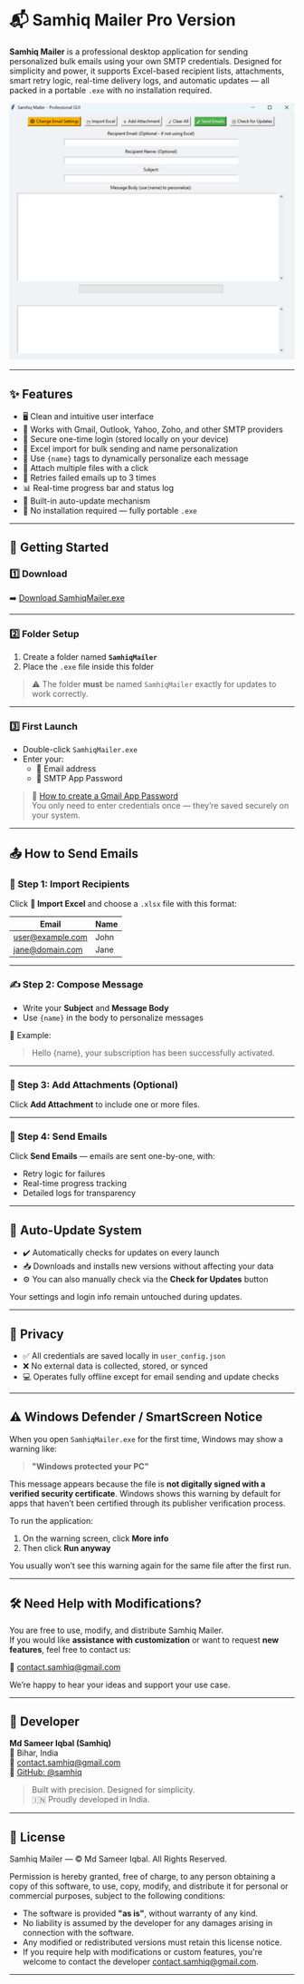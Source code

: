 # 📬 Samhiq Mailer Pro Version

**Samhiq Mailer** is a professional desktop application for sending personalized bulk emails using your own SMTP credentials. Designed for simplicity and power, it supports Excel-based recipient lists, attachments, smart retry logic, real-time delivery logs, and automatic updates — all packed in a portable `.exe` with no installation required.

<p align="center">
  <img src="SamhiqMailer.png" alt="Samhiq Mailer Screenshot" width="700">
</p>

---

## ✨ Features

- 🖥️ Clean and intuitive user interface  
- 📧 Works with Gmail, Outlook, Yahoo, Zoho, and other SMTP providers  
- 🔐 Secure one-time login (stored locally on your device)  
- 📂 Excel import for bulk sending and name personalization  
- 📝 Use `{name}` tags to dynamically personalize each message  
- 📎 Attach multiple files with a click  
- 🔄 Retries failed emails up to 3 times  
- 📊 Real-time progress bar and status log  
- 🔧 Built-in auto-update mechanism  
- 💼 No installation required — fully portable `.exe`

---

## 🚀 Getting Started

### 1️⃣ Download

➡️ [Download SamhiqMailer.exe](https://github.com/samhiq/SamhiqMailer/releases/latest/download/SamhiqMailer.exe)

---

### 2️⃣ Folder Setup

1. Create a folder named **`SamhiqMailer`**  
2. Place the `.exe` file inside this folder  

> ⚠️ The folder **must** be named `SamhiqMailer` exactly for updates to work correctly.

---

### 3️⃣ First Launch

- Double-click `SamhiqMailer.exe`  
- Enter your:
  - 📧 Email address  
  - 🔐 SMTP App Password

> 🔑 [How to create a Gmail App Password](https://support.google.com/accounts/answer/185833)  
> You only need to enter credentials once — they’re saved securely on your system.

---

## 📤 How to Send Emails

### 🧾 Step 1: Import Recipients

Click **📁 Import Excel** and choose a `.xlsx` file with this format:

| Email              | Name     |
|--------------------|----------|
| user@example.com   | John     |
| jane@domain.com    | Jane     |

---

### ✍️ Step 2: Compose Message

- Write your **Subject** and **Message Body**  
- Use `{name}` in the body to personalize messages

📌 Example:  
> Hello {name}, your subscription has been successfully activated.

---

### 📎 Step 3: Add Attachments (Optional)

Click **Add Attachment** to include one or more files.

---

### 🚀 Step 4: Send Emails

Click **Send Emails** — emails are sent one-by-one, with:

- Retry logic for failures  
- Real-time progress tracking  
- Detailed logs for transparency

---

## 🔄 Auto-Update System

- ✔️ Automatically checks for updates on every launch  
- 📥 Downloads and installs new versions without affecting your data  
- ⚙️ You can also manually check via the **Check for Updates** button

Your settings and login info remain untouched during updates.

---

## 🔐 Privacy

- ✅ All credentials are saved locally in `user_config.json`  
- ❌ No external data is collected, stored, or synced  
- 💻 Operates fully offline except for email sending and update checks

---

## ⚠️ Windows Defender / SmartScreen Notice

When you open `SamhiqMailer.exe` for the first time, Windows may show a warning like:

> **"Windows protected your PC"**

This message appears because the file is **not digitally signed with a verified security certificate**. Windows shows this warning by default for apps that haven’t been certified through its publisher verification process.

To run the application:

1. On the warning screen, click **More info**
2. Then click **Run anyway**

You usually won’t see this warning again for the same file after the first run.

---

## 🛠️ Need Help with Modifications?

You are free to use, modify, and distribute Samhiq Mailer.  
If you would like **assistance with customization** or want to request **new features**, feel free to contact us:

📧 [contact.samhiq@gmail.com](mailto:contact.samhiq@gmail.com)

We’re happy to hear your ideas and support your use case.

---

## 👤 Developer

**Md Sameer Iqbal (Samhiq)**  
📍 Bihar, India  
📧 [contact.samhiq@gmail.com](mailto:contact.samhiq@gmail.com)  
🔗 [GitHub: @samhiq](https://github.com/samhiq)

> Built with precision. Designed for simplicity.  
> 🇮🇳 Proudly developed in India.

---
## 📄 License

Samhiq Mailer — © Md Sameer Iqbal. All Rights Reserved.

Permission is hereby granted, free of charge, to any person obtaining a copy of this software, to use, copy, modify, and distribute it for personal or commercial purposes, subject to the following conditions:

- The software is provided **"as is"**, without warranty of any kind.  
- No liability is assumed by the developer for any damages arising in connection with the software.  
- Any modified or redistributed versions must retain this license notice.  
- If you require help with modifications or custom features, you're welcome to contact the developer
[contact.samhiq@gmail.com](mailto:contact.samhiq@gmail.com).
---
